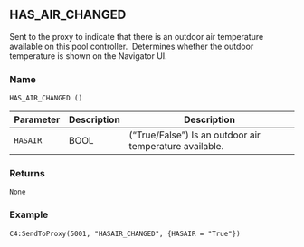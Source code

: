 ## HAS\_AIR\_CHANGED

Sent to the proxy to indicate that there is an outdoor air temperature available on this pool controller.  Determines whether the outdoor temperature is shown on the Navigator UI.


### Name

`HAS_AIR_CHANGED ()`


| Parameter | Description | Description                                             |
| --------- | ----------- | ------------------------------------------------------- |
| `HASAIR`  | BOOL        | (“True/False”) Is an outdoor air temperature available. |


### Returns

`None`


### Example

`C4:SendToProxy(5001, "HASAIR_CHANGED", {HASAIR = "True"})`
